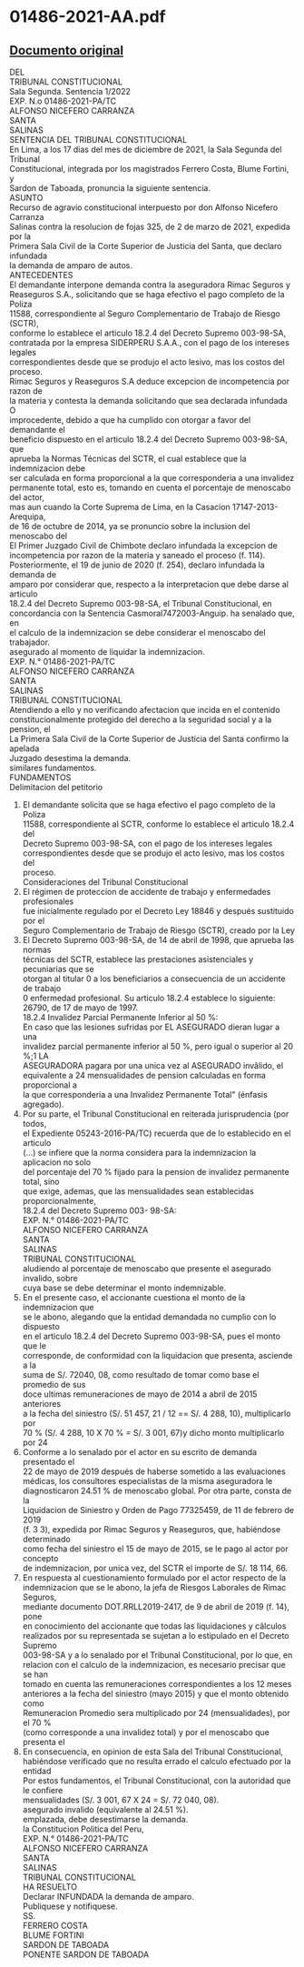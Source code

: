 
01486-2021-AA.pdf
=================
  
[Documento original](https://tc.gob.pe/jurisprudencia/2022/01486-2021-AA.pdf)  
---  
DEL  
TRIBUNAL CONSTITUCIONAL  
Sala Segunda. Sentencia 1/2022  
EXP. N.o 01486-2021-PA/TC  
ALFONSO NICEFERO CARRANZA  
SANTA  
SALINAS  
SENTENCIA DEL TRIBUNAL CONSTITUCIONAL  
En Lima, a los 17 dias del mes de diciembre de 2021, la Sala Segunda del Tribunal  
Constitucional, integrada por los magistrados Ferrero Costa, Blume Fortini, y  
Sardon de Taboada, pronuncia la siguiente sentencia.  
ASUNTO  
Recurso de agravio constitucional interpuesto por don Alfonso Nicefero Carranza  
Salinas contra la resolucion de fojas 325, de 2 de marzo de 2021, expedida por la  
Primera Sala Civil de la Corte Superior de Justicia del Santa, que declaro infundada  
la demanda de amparo de autos.  
ANTECEDENTES  
El demandante interpone demanda contra la aseguradora Rimac Seguros y  
Reaseguros S.A., solicitando que se haga efectivo el pago completo de la Poliza  
11588, correspondiente al Seguro Complementario de Trabajo de Riesgo (SCTR),  
conforme lo establece el articulo 18.2.4 del Decreto Supremo 003-98-SA,  
contratada por la empresa SIDERPERU S.A.A., con el pago de los intereses legales  
correspondientes desde que se produjo el acto lesivo, mas los costos del proceso.  
Rimac Seguros y Reaseguros S.A deduce excepcion de incompetencia por razon de  
la materia y contesta la demanda solicitando que sea declarada infundada O  
improcedente, debido a que ha cumplido con otorgar a favor del demandante el  
beneficio dispuesto en el articulo 18.2.4 del Decreto Supremo 003-98-SA, que  
aprueba la Normas Técnicas del SCTR, el cual establece que la indemnizacion debe  
ser calculada en forma proporcional a la que corresponderia a una invalidez  
permanente total, esto es, tomando en cuenta el porcentaje de menoscabo del actor,  
mas aun cuando la Corte Suprema de Lima, en la Casacion 17147-2013-Arequipa,  
de 16 de octubre de 2014, ya se pronuncio sobre la inclusion del menoscabo del  
El Primer Juzgado Civil de Chimbote declaro infundada la excepcion de  
incompetencia por razon de la materia y saneado el proceso (f. 114).  
Posteriormente, el 19 de junio de 2020 (f. 254), declaro infundada la demanda de  
amparo por considerar que, respecto a la interpretacion que debe darse al articulo  
18.2.4 del Decreto Supremo 003-98-SA, el Tribunal Constitucional, en  
concordancia con la Sentencia Casmoral7472003-Anguip. ha senalado que, en  
el calculo de la indemnizacion se debe considerar el menoscabo del trabajador.  
asegurado al momento de liquidar la indemnizacion.  
EXP. N.° 01486-2021-PA/TC  
ALFONSO NICEFERO CARRANZA  
SANTA  
SALINAS  
TRIBUNAL CONSTITUCIONAL  
Atendiendo a ello y no verificando afectacion que incida en el contenido  
constitucionalmente protegido del derecho a la seguridad social y a la pension, el  
La Primera Sala Civil de la Corte Superior de Justicia del Santa confirmo la apelada  
Juzgado desestima la demanda.  
similares fundamentos.  
FUNDAMENTOS  
Delimitacion del petitorio  
1. El demandante solicita que se haga efectivo el pago completo de la Poliza  
11588, correspondiente al SCTR, conforme lo establece el articulo 18.2.4 del  
Decreto Supremo 003-98-SA, con el pago de los intereses legales  
correspondientes desde que se produjo el acto lesivo, mas los costos del  
proceso.  
Consideraciones del Tribunal Constitucional  
2. El régimen de proteccion de accidente de trabajo y enfermedades profesionales  
fue inicialmente regulado por el Decreto Ley 18846 y después sustituido por el  
Seguro Complementario de Trabajo de Riesgo (SCTR), creado por la Ley  
3. El Decreto Supremo 003-98-SA, de 14 de abril de 1998, que aprueba las normas  
técnicas del SCTR, establece las prestaciones asistenciales y pecuniarias que se  
otorgan al titular 0 a los beneficiarios a consecuencia de un accidente de trabajo  
0 enfermedad profesional. Su articulo 18.2.4 establece lo siguiente:  
26790, de 17 de mayo de 1997.  
18.2.4 Invalidez Parcial Permanente Inferior al 50 %:  
En caso que las lesiones sufridas por EL ASEGURADO dieran lugar a una  
invalidez parcial permanente inferior al 50 %, pero igual o superior al 20 %;1 LA  
ASEGURADORA pagara por una unica vez al ASEGURADO invâlido, el  
equivalente a 24 mensualidades de pension calculadas en forma proporcional a  
la que corresponderia a una Invalidez Permanente Total" (énfasis agregado).  
4. Por su parte, el Tribunal Constitucional en reiterada jurisprudencia (por todos,  
el Expediente 05243-2016-PA/TC) recuerda que de lo establecido en el articulo  
(...) se infiere que la norma considera para la indemnizacion la aplicacion no solo  
del porcentaje del 70 % fijado para la pension de invalidez permanente total, sino  
que exige, ademas, que las mensualidades sean establecidas proporcionalmente,  
18.2.4 del Decreto Supremo 003- 98-SA:  
EXP. N.° 01486-2021-PA/TC  
ALFONSO NICEFERO CARRANZA  
SANTA  
SALINAS  
TRIBUNAL CONSTITUCIONAL  
aludiendo al porcentaje de menoscabo que presente el asegurado invalido, sobre  
cuya base se debe determinar el monto indemnizable.  
5. En el presente caso, el accionante cuestiona el monto de la indemnizacion que  
se le abono, alegando que la entidad demandada no cumplio con lo dispuesto  
en el articulo 18.2.4 del Decreto Supremo 003-98-SA, pues el monto que le  
corresponde, de conformidad con la liquidacion que presenta, asciende a la  
suma de S/. 72040, 08, como resultado de tomar como base el promedio de sus  
doce ultimas remuneraciones de mayo de 2014 a abril de 2015 anteriores  
a la fecha del siniestro (S/. 51 457, 21 / 12 == S/. 4 288, 10), multiplicarlo por  
70 % (S/. 4 288, 10 X 70 % = S/. 3 001, 67)y dicho monto multiplicarlo por 24  
6. Conforme a lo senalado por el actor en su escrito de demanda presentado el  
22 de mayo de 2019 después de haberse sometido a las evaluaciones  
médicas, los consultores especialistas de la misma aseguradora le  
diagnosticaron 24.51 % de menoscabo global. Por otra parte, consta de la  
Liquidacion de Siniestro y Orden de Pago 77325459, de 11 de febrero de 2019  
(f. 3 3), expedida por Rimac Seguros y Reaseguros, que, habiéndose determinado  
como fecha del siniestro el 15 de mayo de 2015, se le pago al actor por concepto  
de indemnizacion, por unica vez, del SCTR el importe de S/. 18 114, 66.  
7. En respuesta al cuestionamiento formulado por el actor respecto de la  
indemnizacion que se le abono, la jefa de Riesgos Laborales de Rimac Seguros,  
mediante documento DOT.RRLL2019-2417, de 9 de abril de 2019 (f. 14), pone  
en conocimiento del accionante que todas las liquidaciones y câlculos  
realizados por su representada se sujetan a lo estipulado en el Decreto Supremo  
003-98-SA y a lo senalado por el Tribunal Constitucional, por lo que, en  
relacion con el calculo de la indemnizacion, es necesario precisar que se han  
tomado en cuenta las remuneraciones correspondientes a los 12 meses  
anteriores a la fecha del siniestro (mayo 2015) y que el monto obtenido como  
Remuneracion Promedio sera multiplicado por 24 (mensualidades), por el 70 %  
(como corresponde a una invalidez total) y por el menoscabo que presenta el  
8. En consecuencia, en opinion de esta Sala del Tribunal Constitucional,  
habiéndose verificado que no resulta errado el calculo efectuado por la entidad  
Por estos fundamentos, el Tribunal Constitucional, con la autoridad que le confiere  
mensualidades (S/. 3 001, 67 X 24 = S/. 72 040, 08).  
asegurado invalido (equivalente al 24.51 %).  
emplazada, debe desestimarse la demanda.  
la Constitucion Politica del Peru,  
EXP. N.° 01486-2021-PA/TC  
ALFONSO NICEFERO CARRANZA  
SANTA  
SALINAS  
TRIBUNAL CONSTITUCIONAL  
HA RESUELTO  
Declarar INFUNDADA la demanda de amparo.  
Publiquese y notifiquese.  
SS.  
FERRERO COSTA  
BLUME FORTINI  
SARDON DE TABOADA  
PONENTE SARDON DE TABOADA